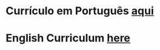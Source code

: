 # Currículo em Português [aqui](https://github.com/sugaith/curriculums/blob/master/CV%20THIAGO%20CORREA%20-%20PT%20-%202019_baixa.pdf)

# English Curriculum [here](https://github.com/sugaith/curriculums/blob/master/CV%20THIAGO%20CORREA%20-%20ENG%20-%202019%20baixa.pdf)
